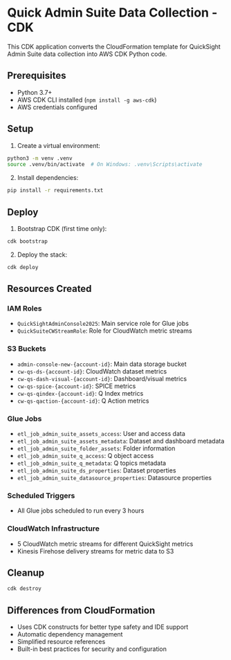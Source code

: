 # Quick Admin Suite Data Collection - CDK

This CDK application converts the CloudFormation template for QuickSight Admin Suite data collection into AWS CDK Python code.

## Prerequisites

- Python 3.7+
- AWS CDK CLI installed (`npm install -g aws-cdk`)
- AWS credentials configured

## Setup

1. Create a virtual environment:
```bash
python3 -m venv .venv
source .venv/bin/activate  # On Windows: .venv\Scripts\activate
```

2. Install dependencies:
```bash
pip install -r requirements.txt
```

## Deploy

1. Bootstrap CDK (first time only):
```bash
cdk bootstrap
```

2. Deploy the stack:
```bash
cdk deploy
```

## Resources Created

### IAM Roles
- `QuickSightAdminConsole2025`: Main service role for Glue jobs
- `QuickSuiteCWStreamRole`: Role for CloudWatch metric streams

### S3 Buckets
- `admin-console-new-{account-id}`: Main data storage bucket
- `cw-qs-ds-{account-id}`: CloudWatch dataset metrics
- `cw-qs-dash-visual-{account-id}`: Dashboard/visual metrics
- `cw-qs-spice-{account-id}`: SPICE metrics
- `cw-qs-qindex-{account-id}`: Q Index metrics
- `cw-qs-qaction-{account-id}`: Q Action metrics

### Glue Jobs
- `etl_job_admin_suite_assets_access`: User and access data
- `etl_job_admin_suite_assets_metadata`: Dataset and dashboard metadata
- `etl_job_admin_suite_folder_assets`: Folder information
- `etl_job_admin_suite_q_access`: Q object access
- `etl_job_admin_suite_q_metadata`: Q topics metadata
- `etl_job_admin_suite_ds_properties`: Dataset properties
- `etl_job_admin_suite_datasource_properties`: Datasource properties

### Scheduled Triggers
- All Glue jobs scheduled to run every 3 hours

### CloudWatch Infrastructure
- 5 CloudWatch metric streams for different QuickSight metrics
- Kinesis Firehose delivery streams for metric data to S3

## Cleanup

```bash
cdk destroy
```

## Differences from CloudFormation

- Uses CDK constructs for better type safety and IDE support
- Automatic dependency management
- Simplified resource references
- Built-in best practices for security and configuration
